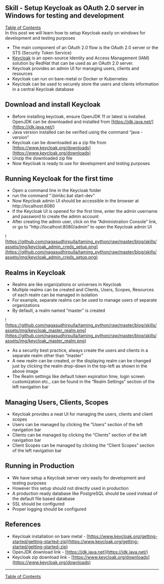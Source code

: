 ## Skill - Setup Keycloak as OAuth 2.0 server in Windows for testing and development

[Table of Contents](https://nagasudhir.blogspot.com/2020/04/taming-python-table-of-contents.html)
<br>
In this post we will learn how to setup Keycloak easily on windows for development and testing purposes

- The main component of an OAuth 2.0 flow is the OAuth 2.0 server or the STS (Security Token Service)
- [Keycloak](https://www.keycloak.org/) is an open-source Identity and Access Management (IAM) solution by RedHat that can be used as an OAuth 2.0 server.
- Keycloak provides an admin UI for managing users, clients and resources
- Keycloak can run on bare-metal or Docker or Kubernetes
- Keycloak can be used to securely store the users and clients information in a central Keycloak database

## Download and install Keycloak
- Before installing keycloak, ensure OpenJDK 11 or latest is installed. OpenJDK can be downloaded and installed from [https://jdk.java.net/](https://jdk.java.net/)
- Java version installed can be verified using the command “java -version”
- Keycloak can be downloaded as a zip file from [https://www.keycloak.org/downloads](https://www.keycloak.org/downloads)
- Unzip the downloaded zip file
- Now Keycloak is ready to use for development and testing purposes

## Running Keycloak for the first time
- Open a command line in the Keycloak folder
- run the command “.\bin\kc.bat start-dev”
- Now Keycloak admin UI should be accessible in the browser at http://localhost:8080
- If the Keycloak UI is opened for the first time, enter the admin username and password to create the admin account
- After creating the admin user, click on the “Administration Console” link, or go to “http://localhost:8080/admin” to open the Keycloak admin UI

![https://github.com/nagasudhirpulla/taming_python/raw/master/blog/skills/assets/img/keycloak_admin_creds_setup.png](https://github.com/nagasudhirpulla/taming_python/raw/master/blog/skills/assets/img/keycloak_admin_creds_setup.png)
## Realms in Keycloak
- Realms are like organizations or universes in Keycloak
- Multiple realms can be created and Clients, Users, Scopes, Resources of each realm can be managed in isolation
- For example, separate realms can be used to manage users of separate organizations
- By default, a realm named “master” is created

![https://github.com/nagasudhirpulla/taming_python/raw/master/blog/skills/assets/img/keycloak_master_realm.png](https://github.com/nagasudhirpulla/taming_python/raw/master/blog/skills/assets/img/keycloak_master_realm.png)
- As a security best practice, always create the users and clients in a separate realm other than “master”
- A new realm can be created, or the displaying realm can be changed just by clicking the realm drop-down in the top-left as shown in the above image
- The Realm settings like default token expiration time, login screen customization etc., can be found in the “Realm Settings” section of the left navigation bar

## Managing Users, Clients, Scopes
- Keycloak provides a neat UI for managing the users, clients and client scopes
- Users can be managed by clicking the “Users” section of the left navigation bar
- Clients can be managed by clicking the “Clients” section of the left navigation bar
- Client Scopes can be managed by clicking the “Client Scopes” section of the left navigation bar

## Running in Production
* We have setup a Keycloak server very easily for development and testing purposes
* However this setup should not directly used in production
* A production ready database like PostgreSQL should be used instead of the default file based database
* SSL should be configured
* Proper logging should be configured

## References
- Keycloak installation on bare metal - [https://www.keycloak.org/getting-started/getting-started-zip](https://www.keycloak.org/getting-started/getting-started-zip)
- OpenJDK download link - [https://jdk.java.net](https://jdk.java.net/)
- Keycloak zip download link - [https://www.keycloak.org/downloads](https://www.keycloak.org/downloads)

<hr/>

[Table of Contents](https://nagasudhir.blogspot.com/2020/04/taming-python-table-of-contents.html)

<!--stackedit_data:
eyJoaXN0b3J5IjpbNDUyMDc3MjA4LDE4NTkzNjA0MjddfQ==
-->
